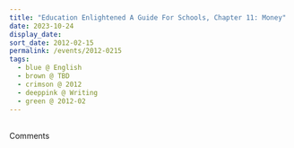 ```yaml
---
title: "Education Enlightened A Guide For Schools, Chapter 11: Money"
date: 2023-10-24
display_date: 
sort_date: 2012-02-15
permalink: /events/2012-0215
tags:
  - blue @ English
  - brown @ TBD
  - crimson @ 2012
  - deeppink @ Writing
  - green @ 2012-02
---
```


<br>

<wave-list>
  <list-title color="green" width="75">Comments</list-title>
  <list-item color="BlanchedAlmond"  width="200"></list-item>
  <list-item color="Lavender"></list-item>
  <list-item color="BlanchedAlmond"></list-item>
</wave-list>